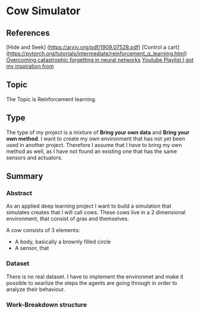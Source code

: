 # Cow Simulator

## References

[Hide and Seek] (https://arxiv.org/pdf/1909.07528.pdf)
[Control a cart] (https://pytorch.org/tutorials/intermediate/reinforcement_q_learning.html)
[Overcoming catastrophic forgetting in neural networks](https://www.pnas.org/content/114/13/3521.abstract)
[Youtube Playlist I got my inspiration from](https://www.youtube.com/watch?v=xukp4MMTTFI&list=PL58qjcU5nk8u4Ajat6ppWVBmS_BCN_T7-&index=1 "Youtube Playlist Inspiration")

## Topic
The Topic is Reinforcement learning.

## Type
The type of my project is a mixture of **Bring your own data** and **Bring your own method**. I want to create my own environment that has not yet been used in another project. Therefore I assume that I have to bring my own method as well, as I have not found an existing one that has the same sensors and actuators.

## Summary
### Abstract
As an applied deep learning project I want to build a simulation that simulates creates that I will call cows.
These cows live in a 2 dimensional environment, that consist of gras and themselves.

A cow consists of 3 elements:
* A body, basically a brownly filled circle
* A sensor, that 

### Dataset
There is no real dataset. I have to implement the environmet and make it possible to searlize the steps the agents are going through in order to analyze their behaviour.

### Work-Breakdown structure

